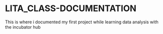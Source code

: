 # LITA_CLASS-DOCUMENTATION
This is where i documented my first project while learning data analysis with the incubator hub
